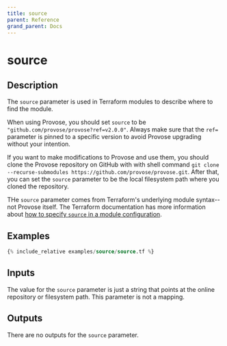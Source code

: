 ```yaml
---
title: source
parent: Reference
grand_parent: Docs
---
```


# source

## Description

The `source` parameter is used in Terraform modules to describe where to find the module.

When using Provose, you should set `source` to be `"github.com/provose/provose?ref=v2.0.0"`. Always make sure that the `ref=` parameter is pinned to a specific version to avoid Provose upgrading without your intention.

If you want to make modifications to Provose and use them, you should clone the Provose repository on GitHub with with shell command `git clone --recurse-submodules https://github.com/provose/provose.git`. After that, you can set the `source` parameter to be the local filesystem path where you cloned the repository.

THe `source` parameter comes from Terraform's underlying module syntax--not Provose itself. The Terraform documentation has more information about [how to specify `source` in a module configuration](https://www.terraform.io/docs/modules/sources.html).

## Examples

```terraform
{% include_relative examples/source/source.tf %}
```

## Inputs

The value for the `source` parameter is just a string that points at the online repository or filesystem path. This parameter is not a mapping.

## Outputs

There are no outputs for the `source` parameter.
